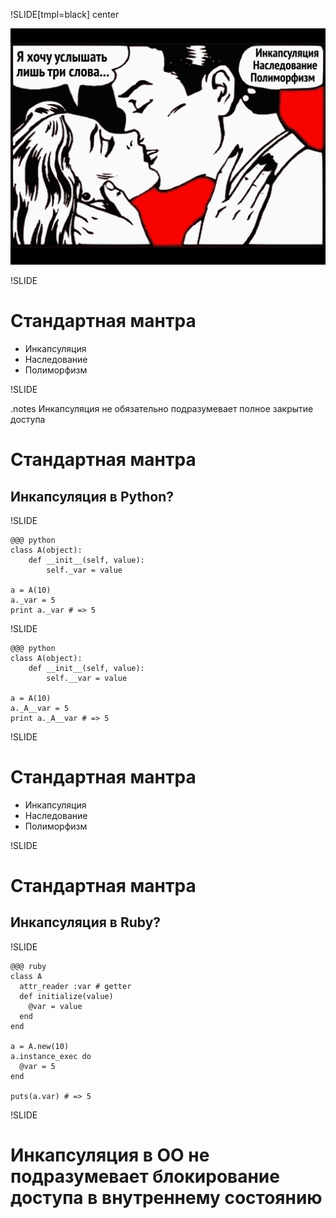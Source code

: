 !SLIDE[tmpl=black] center
<div><img src="three-rules.png" /></div>

!SLIDE

# Стандартная мантра

 * Инкапсуляция
 * Наследование
 * Полиморфизм

!SLIDE

.notes Инкапсуляция не обязательно подразумевает полное закрытие доступа

# Стандартная мантра

## Инкапсуляция в **Python**?

!SLIDE

	@@@ python
	class A(object):
		def __init__(self, value):
			self._var = value

	a = A(10)
	a._var = 5
	print a._var # => 5

!SLIDE

	@@@ python
	class A(object):
		def __init__(self, value):
			self.__var = value

	a = A(10)
	a._A__var = 5
	print a._A__var # => 5

!SLIDE

# Стандартная мантра

 * Инкапсуляция
 * Наследование
 * Полиморфизм

!SLIDE

# Стандартная мантра

## Инкапсуляция в **Ruby**?

!SLIDE

	@@@ ruby
	class A
	  attr_reader :var # getter
	  def initialize(value)
	  	@var = value
	  end
	end

	a = A.new(10)
	a.instance_exec do
	  @var = 5
	end

	puts(a.var) # => 5

!SLIDE

# Инкапсуляция в ОО не подразумевает блокирование доступа в внутреннему состоянию